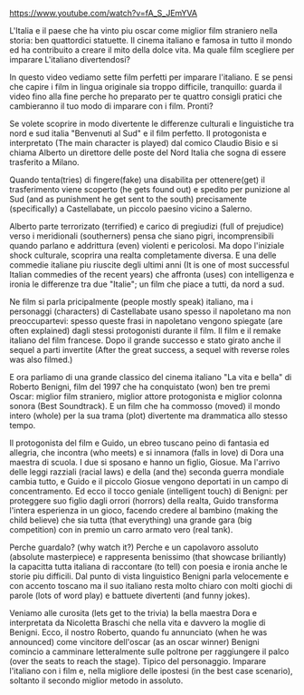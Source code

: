 https://www.youtube.com/watch?v=fA_S_JEmYVA

L'Italia e il paese che ha vinto piu oscar come miglior film straniero nella storia: ben quattordici statuette. Il cinema italiano e famosa in tutto il mondo ed ha contribuito a creare il mito della dolce vita. Ma quale film scegliere per imparare L'italiano divertendosi?

In questo video vediamo sette film perfetti per imparare l'italiano. E se pensi che capire i film in lingua originale sia troppo difficile, tranquillo: guarda il video fino alla fine perche ho preparato per te quattro consigli pratici che cambieranno il tuo modo di imparare con i film. Pronti?

Se volete scoprire in modo divertente le differenze culturali e linguistiche tra nord e sud italia "Benvenuti al Sud" e il film perfetto. Il protogonista e interpretato (The main character is played) dal comico Claudio Bisio e si chiama Alberto un direttore delle poste del Nord Italia che sogna di essere trasferito a Milano.

Quando tenta(tries) di fingere(fake) una disabilita per ottenere(get) il trasferimento viene scoperto (he gets found out) e spedito per punizione al Sud (and as punishment he get sent to the south) precisamente (specifically) a Castellabate, un piccolo paesino vicino a Salerno.

Alberto parte terrorizato (terrified) e carico di pregiudizi (full of prejudice) verso i meridionali (southerners) pensa che siano pigri, incomprensibili quando parlano e addrittura (even) violenti e pericolosi. Ma dopo l'iniziale shock culturale, scoprira una realta completamente diversa. E una delle commedie italiane piu riuscite degli ultimi anni (It is one of most successful Italian commedies of the recent years) che affronta (uses) con intelligenza e ironia le differenze tra due "Italie"; un film che piace a tutti, da nord a sud. 

Ne film si parla pricipalmente (people mostly speak) italiano, ma i personaggi (characters) di Castellabate usano spesso il napoletano ma non preoccupartevi: spesso queste frasi in napoletano vengono spiegate (are often explained) dagli stessi protogonisti durante il film. Il film e il remake italiano del film francese. Dopo il grande successo e stato girato anche il sequel a parti invertite (After the great success, a sequel with reverse roles was also filmed.)

E ora parliamo di una grande classico del cinema italiano "La vita e bella" di Roberto Benigni, film del 1997 che ha conquistato (won) ben tre premi Oscar: miglior film straniero, miglior attore protogonista e miglior colonna sonora (Best Soundtrack). E un film che ha commosso (moved) il mondo intero (whole) per la sua trama (plot) divertente ma drammatica allo stesso tempo.

Il protogonista del film e Guido, un ebreo tuscano peino di fantasia ed allegria, che incontra (who meets) e si innamora (falls in love) di Dora una maestra di scuola. I due si sposano e hanno un figlio, Giosue. Ma l'arrivo delle leggi razziali (racial laws) e della (and the) seconda guerra mondiale cambia tutto, e Guido e il piccolo Giosue vengono deportati in un campo di concentramento. Ed ecco il tocco geniale (intelligent touch) di Benigni: per proteggere suo figlio dagli orrori (horrors) della realta, Guido transforma l'intera esperienza in un gioco, facendo credere al bambino (making the child believe) che sia tutta (that everything) una grande gara (big competition) con in premio un carro armato vero (real tank).

Perche guardalo? (why watch it?) Perche e un capolavoro assoluto (absolute masterpiece) e rappresenta benissimo (that showcase briliantly) la capacitta tutta italiana di raccontare (to tell) con poesia e ironia anche le storie piu difficili. Dal punto di vista linguistico Benigni parla velocemente e con accento toscano ma il suo italiano resta molto chiaro con molti giochi di parole (lots of word play) e battuete divertenti (and funny jokes).

Veniamo alle curosita (lets get to the trivia) la bella maestra Dora e interpretata da Nicoletta Braschi che nella vita e davvero la moglie di Benigni. Ecco, il nostro Roberto, quando fu annunciato (when he was announced) come vincitore dell'oscar (as an oscar winner) Benigni comincio a camminare letteralmente sulle poltrone per raggiungere il palco (over the seats to reach the stage). Tipico del personaggio. Imparare l'italiano con i film e, nella migliore delle ipostesi (in the best case scenario), soltanto il secondo miglior metodo in assoluto.
